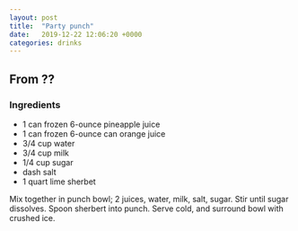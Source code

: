 ```yaml
---
layout: post
title:  "Party punch"
date:   2019-12-22 12:06:20 +0000
categories: drinks
---
```


## From ??
### Ingredients
* 1 can frozen 6-ounce pineapple juice
* 1 can frozen 6-ounce can orange juice
* 3/4 cup water
* 3/4 cup milk
* 1/4 cup sugar
* dash salt
* 1 quart lime sherbet


Mix together in punch bowl; 2 juices, water, milk, salt, sugar. Stir until sugar dissolves. Spoon sherbert into punch. Serve cold, and surround bowl with crushed ice.
